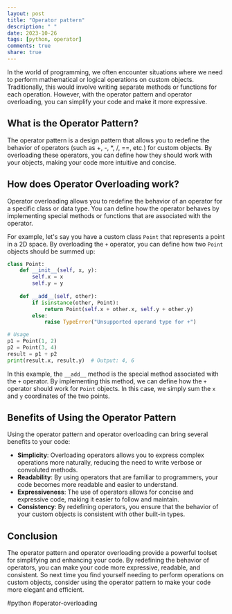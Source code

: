 ```yaml
---
layout: post
title: "Operator pattern"
description: " "
date: 2023-10-26
tags: [python, operator]
comments: true
share: true
---
```


In the world of programming, we often encounter situations where we need to perform mathematical or logical operations on custom objects. Traditionally, this would involve writing separate methods or functions for each operation. However, with the operator pattern and operator overloading, you can simplify your code and make it more expressive.

## What is the Operator Pattern?

The operator pattern is a design pattern that allows you to redefine the behavior of operators (such as +, -, *, /, ==, etc.) for custom objects. By overloading these operators, you can define how they should work with your objects, making your code more intuitive and concise.

## How does Operator Overloading work?

Operator overloading allows you to redefine the behavior of an operator for a specific class or data type. You can define how the operator behaves by implementing special methods or functions that are associated with the operator.

For example, let's say you have a custom class `Point` that represents a point in a 2D space. By overloading the `+` operator, you can define how two `Point` objects should be summed up:

```python
class Point:
    def __init__(self, x, y):
        self.x = x
        self.y = y
    
    def __add__(self, other):
        if isinstance(other, Point):
            return Point(self.x + other.x, self.y + other.y)
        else:
            raise TypeError("Unsupported operand type for +")

# Usage
p1 = Point(1, 2)
p2 = Point(3, 4)
result = p1 + p2
print(result.x, result.y)  # Output: 4, 6
```

In this example, the `__add__` method is the special method associated with the `+` operator. By implementing this method, we can define how the `+` operator should work for `Point` objects. In this case, we simply sum the `x` and `y` coordinates of the two points.

## Benefits of Using the Operator Pattern

Using the operator pattern and operator overloading can bring several benefits to your code:

- **Simplicity**: Overloading operators allows you to express complex operations more naturally, reducing the need to write verbose or convoluted methods.
- **Readability**: By using operators that are familiar to programmers, your code becomes more readable and easier to understand.
- **Expressiveness**: The use of operators allows for concise and expressive code, making it easier to follow and maintain.
- **Consistency**: By redefining operators, you ensure that the behavior of your custom objects is consistent with other built-in types.

## Conclusion

The operator pattern and operator overloading provide a powerful toolset for simplifying and enhancing your code. By redefining the behavior of operators, you can make your code more expressive, readable, and consistent. So next time you find yourself needing to perform operations on custom objects, consider using the operator pattern to make your code more elegant and efficient.

\#python \#operator-overloading